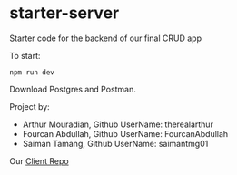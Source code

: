 # starter-server

Starter code for the backend of our final CRUD app

To start:

`npm run dev`

Download Postgres and Postman. 

Project by:
- Arthur Mouradian, Github UserName: therealarthur
- Fourcan Abdullah, Github UserName: FourcanAbdullah
- Saiman Tamang, Github UserName: saimantmg01

Our [Client Repo](https://github.com/FourcanAbdullah/SchoolClient_side)
